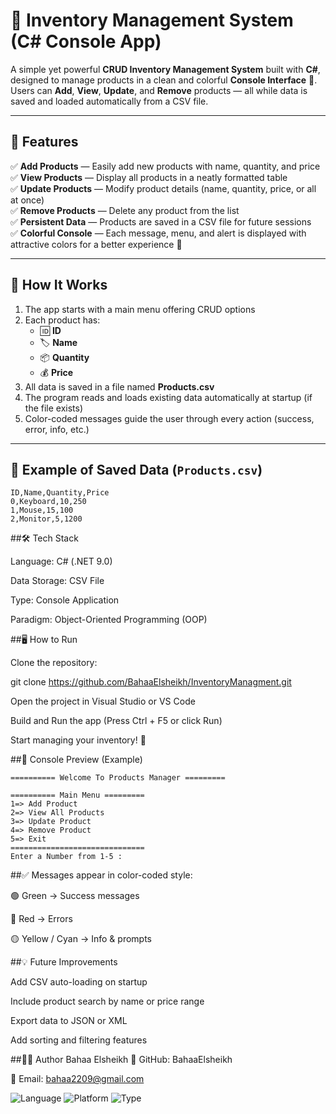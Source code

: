 # 🏪 Inventory Management System (C# Console App)

A simple yet powerful **CRUD Inventory Management System** built with **C#**, designed to manage products in a clean and colorful **Console Interface** 🎨.  
Users can **Add**, **View**, **Update**, and **Remove** products — all while data is saved and loaded automatically from a CSV file.

---

## 🚀 Features

✅ **Add Products** — Easily add new products with name, quantity, and price  
✅ **View Products** — Display all products in a neatly formatted table  
✅ **Update Products** — Modify product details (name, quantity, price, or all at once)  
✅ **Remove Products** — Delete any product from the list  
✅ **Persistent Data** — Products are saved in a CSV file for future sessions  
✅ **Colorful Console** — Each message, menu, and alert is displayed with attractive colors for a better experience 🌈  

---

## 🧠 How It Works

1. The app starts with a main menu offering CRUD options  
2. Each product has:
   - 🆔 **ID**
   - 🏷️ **Name**
   - 📦 **Quantity**
   - 💰 **Price**
3. All data is saved in a file named **Products.csv**  
4. The program reads and loads existing data automatically at startup (if the file exists)  
5. Color-coded messages guide the user through every action (success, error, info, etc.)

---

## 🧾 Example of Saved Data (`Products.csv`)

```csv
ID,Name,Quantity,Price
0,Keyboard,10,250
1,Mouse,15,100
2,Monitor,5,1200
```

##🛠️ Tech Stack

Language: C# (.NET 9.0)

Data Storage: CSV File

Type: Console Application

Paradigm: Object-Oriented Programming (OOP)


##🖥️ How to Run

Clone the repository:

git clone https://github.com/BahaaElsheikh/InventoryManagment.git


Open the project in Visual Studio or VS Code

Build and Run the app (Press Ctrl + F5 or click Run)

Start managing your inventory! 🚀


##🎨 Console Preview (Example)
```
========== Welcome To Products Manager =========

========== Main Menu =========
1=> Add Product
2=> View All Products
3=> Update Product
4=> Remove Product
5=> Exit
==============================
Enter a Number from 1-5 :
```


##✅ Messages appear in color-coded style:

🟢 Green → Success messages

🔴 Red → Errors

🟡 Yellow / Cyan → Info & prompts

##💡 Future Improvements

Add CSV auto-loading on startup

Include product search by name or price range

Export data to JSON or XML

Add sorting and filtering features

##👨‍💻 Author
Bahaa Elsheikh
💼 GitHub: BahaaElsheikh

📧 Email: bahaa2209@gmail.com



![Language](https://img.shields.io/badge/Language-C%23-blue)
![Platform](https://img.shields.io/badge/Platform-.NET%209.0-purple)
![Type](https://img.shields.io/badge/AppType-Console-lightgrey)
